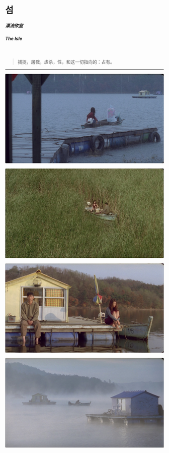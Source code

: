 # 섬

##### 漂流欲室

##### The Isle

<br>

> 捕捉，屠戮，虐杀，性，和这一切指向的：占有。

---

![](/content/The_Isle/The_Isle_1.jpg)

![](/content/The_Isle/The_Isle_2.jpg)

![](/content/The_Isle/The_Isle_3.jpg)

![](/content/The_Isle/The_Isle_4.jpg)